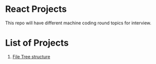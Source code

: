 
# React Projects

This repo will have different machine coding round topics for interview.


# List of Projects

1. [File Tree structure](https://github.com/jigs1212/react-projects/blob/master/01-file-tree-structure/README.md)
